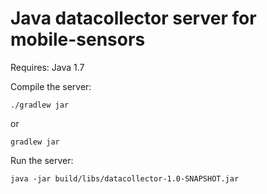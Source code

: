 # Java datacollector server for mobile-sensors #

Requires: Java 1.7

Compile the server:

    ./gradlew jar
or

    gradlew jar

Run the server:

    java -jar build/libs/datacollector-1.0-SNAPSHOT.jar
